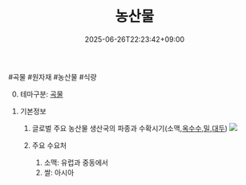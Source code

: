 ﻿---
title: "농산물"
date: 2025-06-26T22:23:42+09:00
lastmod: 2025-06-26T22:23:42+09:00
type: docs
sidebar:
  open: true
weight: 5
---
<div style="display:none">
  <meta property="article:published_time" content="2025-06-26T13:23:42Z" />
  <meta property="article:modified_time" content="2025-06-26T13:23:42Z" />
</div>
#곡물 #원자재 #농산물 #식량 

0. 테마구분: [곡물](/industry-study/곡물/)

1. 기본정보
	1. 글로벌 주요 농산물 생산국의 파종과 수확시기(소맥,[옥수수](/industry-study/옥수수/),[밀](/industry-study/밀/),[대두](/industry-study/대두/))
		![](https://i.imgur.com/qSjXymS.jpg)

	1. 주요 수요처
		1. 소맥: 유럽과 중동에서 
		2. 쌀: 아시아
